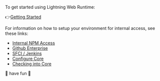 To get started using Lightning Web Runtime:

👉[Getting Started](https://git.soma.salesforce.com/communities/webruntime/wiki/Getting-Started) 

For information on how to setup your environment for internal access, see these links:

- [Internal NPM Access](https://git.soma.salesforce.com/communities/webruntime/wiki/Internal-NPM-Access)
- [Github Enterprise](https://git.soma.salesforce.com/communities/webruntime/wiki/Github-Enterprise)
- [SFCI / Jenkins](https://git.soma.salesforce.com/communities/webruntime/wiki/SFCI---Jenkins)
- [Configure Core](https://git.soma.salesforce.com/communities/webruntime/wiki/Configure-Core)
- [Checking into Core](https://git.soma.salesforce.com/communities/webruntime/wiki/Checking-into-Core)

🌈 have fun 🌊